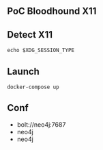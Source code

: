 ## PoC Bloodhound X11

## Detect X11

`echo $XDG_SESSION_TYPE`

## Launch

`docker-compose up`

## Conf

* bolt://neo4j:7687
* neo4j
* neo4j
